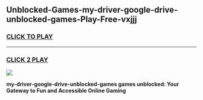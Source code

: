 
## Unblocked-Games-my-driver-google-drive-unblocked-games-Play-Free-vxjjj
<h3>
<a href="https://premium76.site?title=my-driver-google-drive-unblocked-games&ref=22A">CLICK TO PLAY</a></h3>
<hr>

<h3>
<a href="https://premium76.site?title=my-driver-google-drive-unblocked-games&ref=22A">CLICK 2 PLAY</a>
  
</h3>

<a href="https://premium76.site?title=my-driver-google-drive-unblocked-games&ref=22A"><img src="https://clearcache.store/games.png"></a>


**my-driver-google-drive-unblocked-games games unblocked: Your Gateway to Fun and Accessible Online Gaming**
